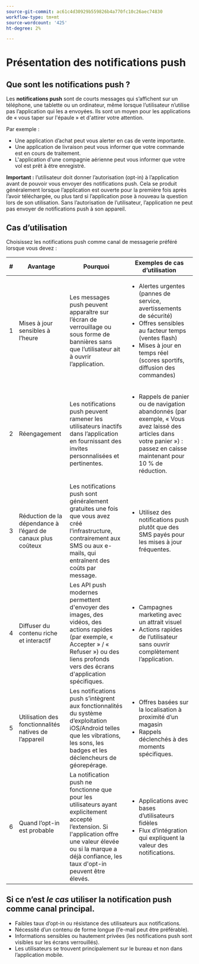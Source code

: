 ```yaml
---
source-git-commit: ac61c4d30929b559826b4a770fc10c26aec74830
workflow-type: tm+mt
source-wordcount: '425'
ht-degree: 2%

---
```


# Présentation des notifications push

## Que sont les notifications push ?

Les **notifications push** sont de courts messages qui s’affichent sur un téléphone, une tablette ou un ordinateur, même lorsque l’utilisateur n’utilise pas l’application qui les a envoyées. Ils sont un moyen pour les applications de « vous taper sur l&#39;épaule » et d&#39;attirer votre attention.

Par exemple :

* Une application d’achat peut vous alerter en cas de vente importante.
* Une application de livraison peut vous informer que votre commande est en cours de traitement.
* L&#39;application d&#39;une compagnie aérienne peut vous informer que votre vol est prêt à être enregistré.

**Important :** l’utilisateur doit donner l’autorisation (opt-in) à l’application avant de pouvoir vous envoyer des notifications push. Cela se produit généralement lorsque l’application est ouverte pour la première fois après l’avoir téléchargée, ou plus tard si l’application pose à nouveau la question lors de son utilisation. Sans l’autorisation de l’utilisateur, l’application ne peut pas envoyer de notifications push à son appareil.

## Cas d’utilisation

Choisissez les notifications push comme canal de messagerie préféré lorsque vous devez :

| # | Avantage | Pourquoi | Exemples de cas d’utilisation |
|---|---------|-----|-------------------|
| 1 | Mises à jour sensibles à l’heure | Les messages push peuvent apparaître sur l’écran de verrouillage ou sous forme de bannières sans que l’utilisateur ait à ouvrir l’application. | <ul><li> Alertes urgentes (pannes de service, avertissements de sécurité)</li><li>Offres sensibles au facteur temps (ventes flash)</li><li> Mises à jour en temps réel (scores sportifs, diffusion des commandes)</ul> |
| 2 | Réengagement | Les notifications push peuvent ramener les utilisateurs inactifs dans l’application en fournissant des invites personnalisées et pertinentes. | <ul><li> Rappels de panier ou de navigation abandonnés (par exemple, « Vous avez laissé des articles dans votre panier ») : passez en caisse maintenant pour 10 % de réduction.</li></ul> |
| 3 | Réduction de la dépendance à l’égard de canaux plus coûteux | Les notifications push sont généralement gratuites une fois que vous avez créé l’infrastructure, contrairement aux SMS ou aux e-mails, qui entraînent des coûts par message. | <ul><li> Utilisez des notifications push plutôt que des SMS payés pour les mises à jour fréquentes.</li></ul> |
| 4 | Diffuser du contenu riche et interactif | Les API push modernes permettent d&#39;envoyer des images, des vidéos, des actions rapides (par exemple, « Accepter » / « Refuser ») ou des liens profonds vers des écrans d&#39;application spécifiques. | <ul><li>Campagnes marketing avec un attrait visuel</li><li>Actions rapides de l’utilisateur sans ouvrir complètement l’application.</li></ul> |
| 5 | Utilisation des fonctionnalités natives de l’appareil | Les notifications push s’intègrent aux fonctionnalités du système d’exploitation iOS/Android telles que les vibrations, les sons, les badges et les déclencheurs de géorepérage. | <ul><li> Offres basées sur la localisation à proximité d’un magasin</li><li> Rappels déclenchés à des moments spécifiques.</li></ul> |
| 6 | Quand l’opt-in est probable | La notification push ne fonctionne que pour les utilisateurs ayant explicitement accepté l’extension. Si l&#39;application offre une valeur élevée ou si la marque a déjà confiance, les taux d&#39;opt-in peuvent être élevés. | <ul><li> Applications avec bases d’utilisateurs fidèles</li><li> Flux d’intégration qui expliquent la valeur des notifications.</li></ul> |

## Si ce n’est *le cas* utiliser la notification push comme canal principal.

* Faibles taux d’opt-in ou résistance des utilisateurs aux notifications.
* Nécessité d’un contenu de forme longue (l’e-mail peut être préférable).
* Informations sensibles ou hautement privées (les notifications push sont visibles sur les écrans verrouillés).
* Les utilisateurs se trouvent principalement sur le bureau et non dans l’application mobile.
